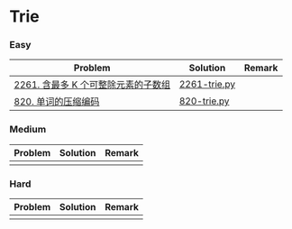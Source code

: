 # Trie

### Easy

| Problem | Solution | Remark |
| ------- | -------- | ------ |
| [2261. 含最多 K 个可整除元素的子数组](https://leetcode.cn/problems/k-divisible-elements-subarrays/)  | [2261-trie.py](https://github.com/chuzhumin98/PythonForMillions/blob/main/LeetCode/2261-trie.py)  |        |
| [820. 单词的压缩编码](https://leetcode.cn/problems/short-encoding-of-words/) | [820-trie.py](https://github.com/chuzhumin98/PythonForMillions/blob/main/LeetCode/820-trie.py) |  |



### Medium

| Problem                                                      | Solution                                                     | Remark |
| ------------------------------------------------------------ | ------------------------------------------------------------ | ------ |
|  |  |  |



### Hard

| Problem | Solution | Remark |
| ------- | -------- | ------ |
|   |  |        |